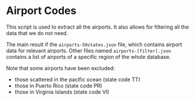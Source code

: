 # Airport Codes

This script is used to extract all the airports. It also allows for filtering all the data that we do not need.

The main result if the `airports-50states.json` file, which contains airport data for relevant airports. Other files named `airports-[filter].json` contains a list of airports of a specific region of the whole database. 

Note that some airports have been excluded:
- those scattered in the pacific ocean (state code TT)
- those in Puerto Rico (state code PR)
- those in Virginia Islands (state code VI)
